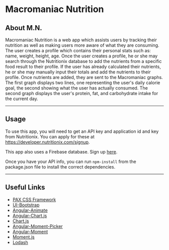 # Macromaniac Nutrition



## About M.N.
Macromaniac Nutrition is a web app which assists users by tracking their nutrition as well as making users more aware of what they are consuming. The user creates a profile which contains their personal stats such as: name, weight, height, age. Once the user creates a profile, he or she may search through the Nutritionix database to add the nutrients from a specific food result to their profile. If the user has already calculated their nutrients, he or she may manually input their totals and add the nutrients to their profile. Once nutrients are added, they are sent to the Macromaniac graphs. The first graph displays two lines, one representing the user's daily calorie goal, the second showing what the user has actually consumed. The second graph displays the user's protein, fat, and carbohydrate intake for the current day. 

***

## Usage

To use this app, you will need to get an API key and application id and key from Nutritionix. You can apply for these at https://developer.nutritionix.com/signup.

This app also uses a Firebase database. Sign up [here](https://firebase.google.com).

Once you have your API info, you can run ```npm-install``` from the package.json file to install the correct dependencies.

***

## Useful Links

* [PAX CSS Framework](http://docs.paxagency.com/css/)
* [UI-Bootstrap](https://angular-ui.github.io/bootstrap/)
* [Angular-Animate](https://www.npmjs.com/package/angular-animate)
* [Angular-Chart.js](http://jtblin.github.io/angular-chart.js/)
* [Chart.js](http://www.chartjs.org/docs/latest/)
* [Angular-Moment-Picker](https://github.com/indrimuska/angular-moment-picker)
* [Angular-Moment](https://github.com/urish/angular-moment)
* [Moment.js](https://momentjs.com/)
* [Lodash](https://lodash.com/)




